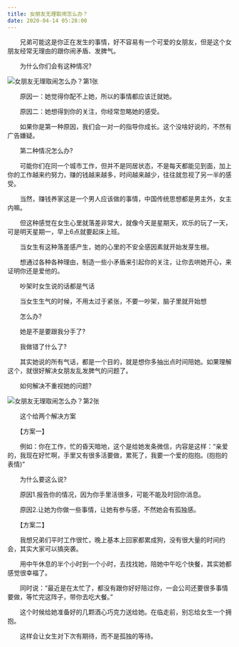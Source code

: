 ```yaml
---
title: 女朋友无理取闹怎么办？
date: 2020-04-14 05:28:00
---
```




　　兄弟可能这是你正在发生的事情，好不容易有一个可爱的女朋友，但是这个女朋友经常无理由的跟你闹矛盾、发脾气。

　　为什么你们会有这种情况?

![女朋友无理取闹怎么办？第1张](/img/aa165e886a50f82a0d947f9cf90c8c86.jpg)

　　原因一：她觉得你配不上她，所以的事情都应该迁就她。

　　原因二：她想得到你的关注，你经常忽略她的感受。

　　如果你是第一种原因，我们会一对一的指导你成长。这个没啥好说的，不然有广告嫌疑。

　　第二种情况怎么办?

　　可能你们在同一个城市工作，但并不是同居状态，不是每天都能见到面，加上你的工作越来约努力，赚的钱越来越多，时间越来越少，往往就忽视了另一半的感受。

　　当然，赚钱养家这是一个男人应该做的事情，中国传统思想都是男主外，女主内嘛。

　　但这种感觉在女生心里就落差非常大，就像今天是星期天，欢乐的玩了一天，可是明天星期一，早上6点就要起床上班。

　　当女生有这种落差感产生，她的心里的不安全感因素就开始发芽生根。

　　想通过各种各种理由，制造一些小矛盾来引起你的关注，让你去哄她开心，来证明你还是爱他的。

　　吵架时女生说的话都是气话

　　当女生生气的时候，不用太过于紧张，不要一吵架，脑子里就开始想

　　怎么办?

　　她是不是要跟我分手了?

　　我做错了什么了?

　　其实她说的所有气话，都是一个目的，就是想你多抽出点时间陪她。如果理解这个，就很好解决女朋友乱发脾气的问题了。

　　如何解决不重视她的问题?

![女朋友无理取闹怎么办？第2张](/img/001558fa6e78dc045ba865420f40d898.jpg)

　　这个给两个解决方案

　　【方案一】

　　例如：你在工作，忙的昏天暗地，这个是给她发条微信，内容是这样：“亲爱的，我现在好忙啊，手里又有很多活要做，累死了，我要一个爱的抱抱。(抱抱的表情)”

　　为什么要这么说?

　　原因1.报告你的情况，因为你手里活很多，可能不能及时回你消息。

　　原因2.让她为你做一些事情，让她有参与感，不然她会有孤独感。

　　【方案二】

　　我想兄弟们平时工作很忙，晚上基本上回家都累成狗，没有很大量的时间约会，其实大家可以搞突袭。

　　用中午休息的半个小时到一个小时，去找找她，陪她中午吃个快餐，其实她都感觉很幸福了。

　　同时说：“最近是在太忙了，都没有跟你好好陪过你，一会公司还要很多事情要做，等忙完这阵子，带你去吃大餐。”

　　这个时候给她准备好的几颗酒心巧克力送给她。在临走前，别忘给女生一个拥抱。

　　这样会让女生对下次有期待，而不是孤独的等待。
